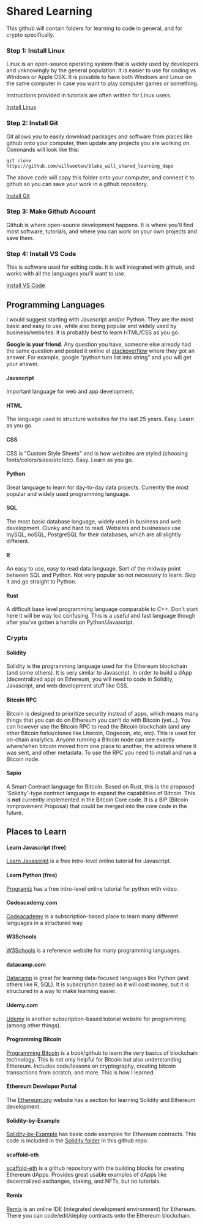 # Shared Learning
This github will contain folders for learning to code in general, and for crypto specifically.

### Step 1: Install Linux
Linux is an open-source operating system that is widely used by developers and unknowingly by the general population. It is easier to use for coding vs Windows or Apple OSX. It is possible to have both Windows and Linux on the same computer in case you want to play computer games or something.

Instructions provided in tutorials are often written for Linux users. 

[Install Linux](https://ubuntu.com/tutorials/install-ubuntu-desktop#1-overview)

### Step 2: Install Git
Git allows you to easily download packages and software from places like github onto your computer, then update any projects you are working on. Commands will look like this:

`git clone https://github.com/willwooten/blake_will_shared_learning_depo`

The above code will copy this folder onto your computer, and connect it to github so you can save your work in a github repository.

[Install Git](https://git-scm.com/book/en/v2/Getting-Started-Installing-Git)

### Step 3: Make Github Account
Github is where open-source development happens. It is where you'll find most software, tutorials, and where you can work on your own projects and save them.

### Step 4: Install VS Code
This is software used for editing code. It is well integrated with github, and works with all the languages you'll want to use. 

[Install VS Code](https://code.visualstudio.com/docs/setup/linux)

## Programming Languages
I would suggest starting with Javascript and/or Python. They are the most basic and easy to use, while also being popular and widely used by business/websites. It is probably best to learn HTML/CSS as you go. 

**Google is your friend**. Any question you have, someone else already had the same question and posted it online at [stackoverflow](https://stackoverflow.com/) where they got an answer. For example, google "python turn list into string" and you will get your answer.
#### Javascript
Important language for web and app development. 
#### HTML
The language used to structure websites for the last 25 years. Easy. Learn as you go. 
#### CSS
CSS is "Custom Style Sheets" and is how websites are styled (choosing fonts/colors/sizes/etc/etc). Easy. Learn as you go.
#### Python
Great language to learn for day-to-day data projects. Currently the most popular and widely used programming language.
#### SQL
The most basic database language, widely used in business and web development. Clunky and hard to read. Websites and businesses use mySQL, noSQL, PostgreSQL for their databases, which are all slightly different.
#### R
An easy to use, easy to read data language. Sort of the midway point between SQL and Python. Not very popular so not necessary to learn. Skip it and go straight to Python.
#### Rust
A difficult base level programming language comparable to C++. Don't start here it will be way too confusing. This is a useful and fast language though after you've gotten a handle on Python/Javascript.
### Crypto
#### Solidity
Solidity is the programming language used for the Ethereum blockchain (and some others). It is very similar to Javascript. In order to build a dApp (decentralized app) on Ethereum, you will need to code in Solidity, Javascript, and web development stuff like CSS.
#### Bitcoin RPC
Bitcoin is designed to prioritize security instead of apps, which means many things that you can do on Ethereum you can't do with Bitcoin (yet...). You can however use the Bitcoin RPC to read the Bitcoin blockchain (and any other Bitcoin forks/clones like Litecoin, Dogecoin, etc, etc). This is used for on-chain analytics. Anyone running a Bitcoin node can see exactly where/when bitcoin moved from one place to another, the address where it was sent, and other metadata. To use the RPC you need to install and run a Bitcoin node.
#### Sapio
A Smart Contract language for Bitcoin. Based on Rust, this is the proposed 'Solidity'-type contract language to expand the capabiltiies of Bitcoin. This is **not** currently implemented in the Bitcoin Core code. It is a BIP (Bitcoin Inmprovement Proposal) that could be merged into the core code in the future. 

## Places to Learn
#### Learn Javascript (free)
[Learn Javascript](https://learnjavascript.online/) is a free intro-level online tutorial for Javascript.
#### Learn Python (free)
[Programiz](https://www.programiz.com/python-programming) has a free intro-level online tutorial for python with video.
#### Codeacademy.com
[Codeacademy](https://www.codecademy.com/) is a subscription-based place to learn many different languages in a structured way.
#### W3Schools
[W3Schools](https://www.w3schools.com/) is a reference website for many programming languages. 
#### datacamp.com
[Datacamp](https://www.datacamp.com/) is great for learning data-focused languages like Python (and others like R, SQL). It is subscription based so it will cost money, but it is structured in a way to make learning easier.
#### Udemy.com
[Udemy](https://www.udemy.com/) is another subscription-based tutorial website for programming (among other things).
#### Programming Bitcoin
[Programming Bitcoin](https://github.com/jimmysong/programmingbitcoin) is a book/github to learn the very basics of blockchain technology. This is not only helpful for Bitcoin but also understanding Ethereum. Includes code/lessons on cryptography, creating bitcoin transactions from scratch, and more. This is how I learned.
#### Ethereum Developer Portal
The [Ethereum.org](https://ethereum.org/en/developers/) website has a section for learning Solidity and Ethereum development.
#### Solidity-by-Example
[Solidity-by-Example](https://solidity-by-example.org/) has basic code examples for Ethereum contracts. This code is included in the [Solidity folder](https://github.com/willwooten/blake_will_shared_learning_depo/tree/main/Solidity/SolidityByExample) in this github repo.
#### scaffold-eth
[scaffold-eth](https://github.com/austintgriffith/scaffold-eth) is a github repository with the building blocks for creating Ethereum dApps. Provides great usable examples of dApps like decentralized exchanges, staking, and NFTs, but no tutorials.
#### Remix
[Remix](https://remix.ethereum.org/) is an online IDE (integrated development environment) for Ethereum. There you can code/edit/deploy contracts onto the Ethereum blockchain.
